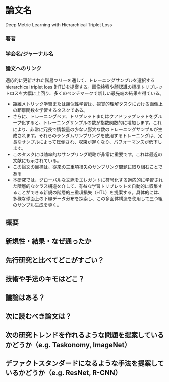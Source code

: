 # 論文名
Deep Metric Learning with Hierarchical Triplet Loss
### 著者
### 学会名/ジャーナル名
### 論文へのリンク

適応的に更新された階層ツリーを通して、トレーニングサンプルを選択するhierarchical triplet loss (HTL)を提案する。画像検索や顔認識の標準トリプレットロスを大幅に上回り、多くのベンチマークで新しい最先端の結果を得ている。

- 距離メトリック学習または類似性学習は、視覚的理解タスクにおける画像上の距離関数を学習するタスクである。
- さらに、トレーニングペア、トリプレットまたはクアドラップレットをグループ化すると、トレーニングサンプルの数が指数関数的に増加します。これにより、非常に冗長で情報量の少ない膨大な数のトレーニングサンプルが生成されます。それらのランダムサンプリングを使用するトレーニングは、冗長なサンプルによって圧倒され、収束が遅くなり、パフォーマンスが低下します。
- このタスクには効率的なサンプリング戦略が非常に重要です。これは最近の文献にも示されている。
- この論文の目標は、従来の三重項損失のサンプリング問題に取り組むことである
- 本研究では、グローバルな文脈をエレガントに符号化する適応的に学習された階層的なクラス構造を介して、有益な学習トリプレットを自動的に収集することができる新規の階層的三重項損失（HTL）を提案する。具体的には、多様な球面上の下線データ分布を探索し、この多面体構造を使用して三つ組のサンプル生成を導く。
## 概要
## 新規性・結果・なぜ通ったか
## 先行研究と比べてどこがすごい？
## 技術や手法のキモはどこ？
## 議論はある？
## 次に読むべき論文は？

## 次の研究トレンドを作れるような問題を提案しているかどうか（e.g. Taskonomy, ImageNet）
## デファクトスタンダードになるような手法を提案しているかどうか（e.g. ResNet, R-CNN）
